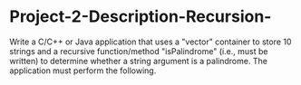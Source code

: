 # Project-2-Description-Recursion-
Write a  C/C++ or Java application that uses a "vector" container to store 10 strings and a recursive function/method "isPalindrome" (i.e., must be written) to determine whether a string argument is a palindrome.  The application must perform the following.
